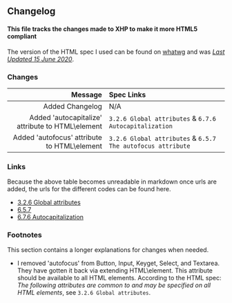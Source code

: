 ## Changelog

#### This file tracks the changes made to XHP to make it more HTML5 compliant

The version of the HTML spec I used can be found on [whatwg](https://html.spec.whatwg.org/) and was [_Last Updated 15 June 2020_](https://github.com/whatwg/html/commit/f6cbe27c88012dbf8d912fe752e3e7247ff7d3ca).

### Changes

|                                           Message | Spec Links                                                  |
| ------------------------------------------------: | :---------------------------------------------------------- |
|                                   Added Changelog | N/A                                                         |
| Added 'autocapitalize' attribute to HTML\\element | `3.2.6 Global attributes` & `6.7.6 Autocapitalization`      |
|      Added 'autofocus' attribute to HTML\\element | `3.2.6 Global attributes` & `6.5.7 The autofocus attribute` |

### Links

Because the above table becomes unreadable in markdown once urls are added, the urls for the different codes can be found here.

- [3.2.6 Global attributes](https://html.spec.whatwg.org/#global-attributes)
- [6.5.7](https://html.spec.whatwg.org/#the-autofocus-attribute)
- [6.7.6 Autocapitalization](https://html.spec.whatwg.org/#autocapitalization)

### Footnotes

This section contains a longer explanations for changes when needed.

- I removed 'autofocus' from Button, Input, Keyget, Select, and Textarea. They have gotten it back via extending HTML\element. This attribute should be available to all HTML elements. According to the HTML spec: _The following attributes are common to and may be specified on all HTML elements_, see `3.2.6 Global attributes`.
